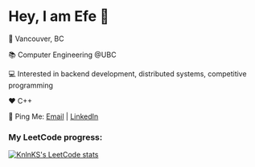 # Hey, I am Efe 👋 

📍 Vancouver, BC

📚 Computer Engineering @UBC

💻 Interested in backend development, distributed systems, competitive programming

❤️ C++

📮 Ping Me: [Email](mailto:efeberkeevci@gmail.com) | [LinkedIn](https://www.linkedin.com/in/efe-evci) 


### My LeetCode progress:
[![KnlnKS's LeetCode stats](https://leetcode-stats-six.vercel.app/api?username=efeberkeevci&theme=dark)](https://github.com/KnlnKS/leetcode-stats)
